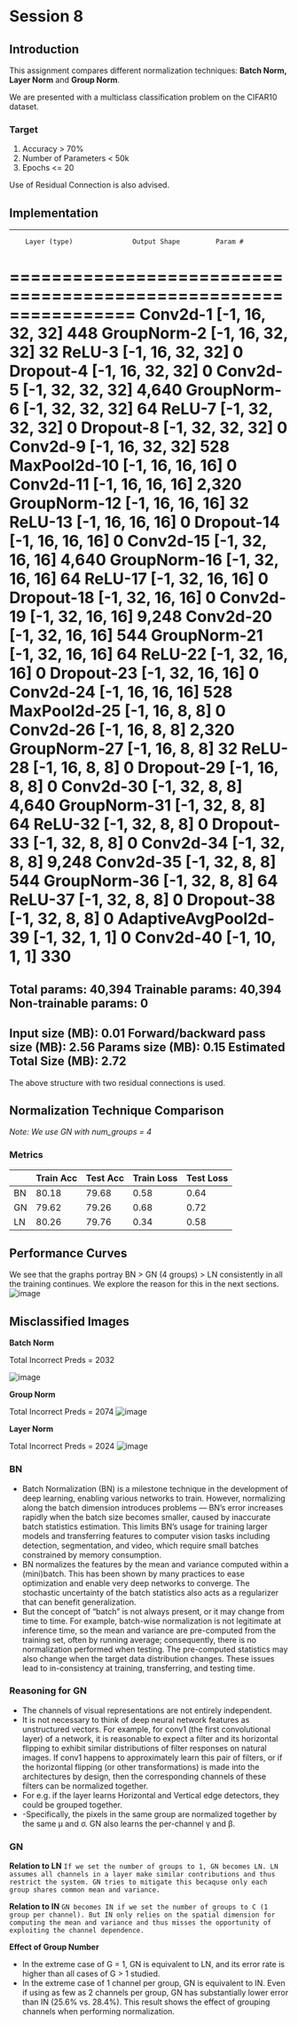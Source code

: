 # Session 8

## Introduction

This assignment compares different normalization techniques: **Batch Norm, Layer Norm** and **Group Norm**.

We are presented with a multiclass classification problem on the CIFAR10 dataset.

### Target
1. Accuracy > 70%
2. Number of Parameters < 50k
3. Epochs <= 20

Use of Residual Connection is also advised.

## Implementation
----------------------------------------------------------------
        Layer (type)               Output Shape         Param #
================================================================
            Conv2d-1           [-1, 16, 32, 32]             448
         GroupNorm-2           [-1, 16, 32, 32]              32
              ReLU-3           [-1, 16, 32, 32]               0
           Dropout-4           [-1, 16, 32, 32]               0
            Conv2d-5           [-1, 32, 32, 32]           4,640
         GroupNorm-6           [-1, 32, 32, 32]              64
              ReLU-7           [-1, 32, 32, 32]               0
           Dropout-8           [-1, 32, 32, 32]               0
            Conv2d-9           [-1, 16, 32, 32]             528
        MaxPool2d-10           [-1, 16, 16, 16]               0
           Conv2d-11           [-1, 16, 16, 16]           2,320
        GroupNorm-12           [-1, 16, 16, 16]              32
             ReLU-13           [-1, 16, 16, 16]               0
          Dropout-14           [-1, 16, 16, 16]               0
           Conv2d-15           [-1, 32, 16, 16]           4,640
        GroupNorm-16           [-1, 32, 16, 16]              64
             ReLU-17           [-1, 32, 16, 16]               0
          Dropout-18           [-1, 32, 16, 16]               0
           Conv2d-19           [-1, 32, 16, 16]           9,248
           Conv2d-20           [-1, 32, 16, 16]             544
        GroupNorm-21           [-1, 32, 16, 16]              64
             ReLU-22           [-1, 32, 16, 16]               0
          Dropout-23           [-1, 32, 16, 16]               0
           Conv2d-24           [-1, 16, 16, 16]             528
        MaxPool2d-25             [-1, 16, 8, 8]               0
           Conv2d-26             [-1, 16, 8, 8]           2,320
        GroupNorm-27             [-1, 16, 8, 8]              32
             ReLU-28             [-1, 16, 8, 8]               0
          Dropout-29             [-1, 16, 8, 8]               0
           Conv2d-30             [-1, 32, 8, 8]           4,640
        GroupNorm-31             [-1, 32, 8, 8]              64
             ReLU-32             [-1, 32, 8, 8]               0
          Dropout-33             [-1, 32, 8, 8]               0
           Conv2d-34             [-1, 32, 8, 8]           9,248
           Conv2d-35             [-1, 32, 8, 8]             544
        GroupNorm-36             [-1, 32, 8, 8]              64
             ReLU-37             [-1, 32, 8, 8]               0
          Dropout-38             [-1, 32, 8, 8]               0
AdaptiveAvgPool2d-39             [-1, 32, 1, 1]               0
           Conv2d-40             [-1, 10, 1, 1]             330
================================================================
Total params: 40,394
Trainable params: 40,394
Non-trainable params: 0
----------------------------------------------------------------
Input size (MB): 0.01
Forward/backward pass size (MB): 2.56
Params size (MB): 0.15
Estimated Total Size (MB): 2.72
----------------------------------------------------------------
The above structure with two residual connections is used.

## Normalization Technique Comparison
_Note: We use GN with num_groups = 4_

### Metrics
|    | Train Acc | Test Acc | Train Loss | Test Loss |
|----|-----------|----------|------------|-----------|
| BN | 80.18     | 79.68    | 0.58       | 0.64      |
| GN | 79.62     | 79.26    | 0.68       | 0.72      |
| LN | 80.26     | 79.76    | 0.34      | 0.58       |

## Performance Curves
We see that the graphs portray BN > GN (4 groups) > LN consistently in all the training continues. We explore the reason for this in the next sections.
![image](https://github.com/gopal2812/convandgpt/assets/39087216/f70c8cb1-af1a-49ef-a175-4d8b75524b9a)

## Misclassified Images
**Batch Norm**

Total Incorrect Preds = 2032

![image](https://github.com/gopal2812/convandgpt/assets/39087216/2965a4fb-e178-4d43-96ed-7eb406133618)



**Group Norm**

Total Incorrect Preds = 2074
![image](https://github.com/gopal2812/convandgpt/assets/39087216/2910b4e6-c9e7-48d6-b090-56f8a573e527)


**Layer Norm**

Total Incorrect Preds = 2024
![image](https://github.com/gopal2812/convandgpt/assets/39087216/32c5f564-cc86-4372-8081-6db1ff9cdcf4)


### BN
- Batch Normalization (BN) is a milestone technique in the development of deep learning, enabling various networks to train. However, normalizing along the batch dimension introduces problems — BN’s error increases rapidly when the batch size becomes smaller, caused by inaccurate batch statistics estimation. This limits BN’s usage for training larger models and transferring features to computer vision tasks including detection, segmentation, and video, which require small batches constrained by memory consumption.
- BN normalizes the features by the mean and variance computed within a (mini)batch. This has been shown by many practices to ease optimization and enable very deep networks to converge. The stochastic uncertainty of the batch statistics also acts as a regularizer that can benefit generalization.
- But the concept of “batch” is not always present, or it may change from time to time. For example, batch-wise normalization is not legitimate at inference time, so the mean and variance are pre-computed from the training set, often by running average; consequently, there is no normalization performed when testing. The pre-computed statistics may also change when the target data distribution changes. These issues lead to in-consistency at training, transferring, and testing time.

### Reasoning for GN
- The channels of visual representations are not entirely independent.
- It is not necessary to think of deep neural network features as unstructured vectors. For example, for conv1 (the first convolutional layer) of a network, it is reasonable to expect a filter and its horizontal flipping to exhibit similar distributions of filter responses on natural images. If conv1 happens to approximately learn this pair of filters, or if the horizontal flipping (or other transformations) is made into the architectures by design, then the corresponding channels of these filters can be normalized together.
- For e.g. if the layer learns Horizontal and Vertical edge detectors, they could be grouped together.
- -Specifically, the pixels in the same group are normalized together by the same μ and σ. GN also learns the per-channel γ and β.

### GN
**Relation to LN** `If we set the number of groups to 1, GN becomes LN. LN assumes all channels in a layer make similar contributions and thus restrict the system. GN tries to mitigate this becaquse only each group shares common mean and variance.`

**Relation to IN** `GN becomes IN if we set the number of groups to C (1 group per channel). But IN only relies on the spatial dimension for computing the mean and variance and thus misses the opportunity of exploiting the channel dependence.`

**Effect of Group Number**
- In the extreme case of G = 1, GN is equivalent to LN, and its error rate is higher than all cases of G > 1 studied.
- In the extreme case of 1 channel per group, GN is equivalent to IN. Even if using as few as 2 channels per group, GN has substantially lower error than IN (25.6% vs. 28.4%). This result shows the effect of grouping channels when performing normalization.


